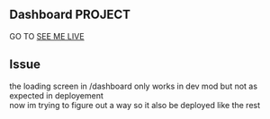 ## Dashboard PROJECT
GO TO 
[SEE ME LIVE](https://nendoc.vercel.app)
## Issue
the loading screen in /dashboard only works in dev mod but not as expected in deployement <br>
now im trying to figure out a way so it also be deployed like the rest
